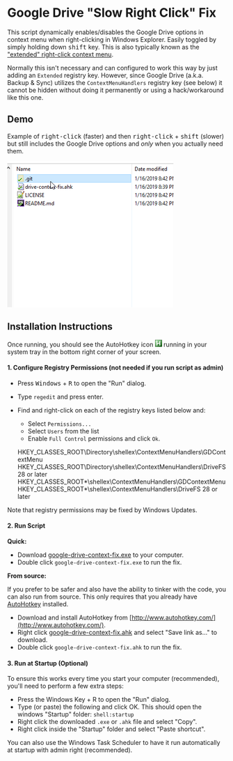 # Google Drive "Slow Right Click" Fix

This script dynamically enables/disables the Google Drive options in context menu when right-clicking in Windows Explorer. Easily toggled by simply holding down <kbd>shift</kbd> key. This is also typically known as the ["extended" right-click context menu](https://tortoisesvn.net/extendedcontextmenu.html).

Normally this isn't necessary and can configured to work this way by just adding an `Extended` registry key. However, since Google Drive (a.k.a. Backup & Sync) utilizes the `ContextMenuHandlers` registry key (see below) it cannot be hidden without doing it permanently or using a hack/workaround like this one. 

## Demo

Example of <kbd>right-click</kbd> (faster) and then <kbd>right-click</kbd> + <kbd>shift</kbd> (slower) but still includes the Google Drive options and *only* when you actually need them.

![Demo](demo.gif)


## Installation Instructions

Once running, you should see the AutoHotkey icon ![AutoHotkey System Tray Icon](images/autohotkey-tray.png) running in your system tray in the bottom right corner of your screen.

#### 1. Configure Registry Permissions (not needed if you run script as admin)

- Press <kbd>Windows</kbd> + <kbd>R</kbd> to open the "Run" dialog.
- Type `regedit` and press enter.
- Find and right-click on each of the registry keys listed below and:
    - Select `Permissions...`
    - Select `Users` from the list
    - Enable `Full Control` permissions and click `Ok`.


	HKEY_CLASSES_ROOT\Directory\shellex\ContextMenuHandlers\GDContextMenu
	HKEY_CLASSES_ROOT\Directory\shellex\ContextMenuHandlers\DriveFS 28 or later
	HKEY_CLASSES_ROOT\*\shellex\ContextMenuHandlers\GDContextMenu
	HKEY_CLASSES_ROOT\*\shellex\ContextMenuHandlers\DriveFS 28 or later

Note that registry permissions may be fixed by Windows Updates.

#### 2. Run Script

**Quick:**

- Download [google-drive-context-fix.exe](https://github.com/jack96489/google-drive-context-fix/releases/latest/download/google-drive-context-fix.exe) to your computer.
- Double click `google-drive-context-fix.exe` to run the fix.

**From source:**

If you prefer to be safer and also have the ability to tinker with the code, you can also run from source. This only requires that you already have [AutoHotkey](http://www.autohotkey.com/) installed. 

- Download and install AutoHotkey from [http://www.autohotkey.com/](http://www.autohotkey.com/).
- Right click [google-drive-context-fix.ahk](https://github.com/jack96489/google-drive-context-fix/raw/master/google-drive-context-fix.ahk) and select "Save link as..." to download.
- Double click `google-drive-context-fix.ahk` to run the fix. 


#### 3. Run at Startup (Optional)

To ensure this works every time you start your computer (recommended), you'll need to perform a few extra steps:

-  Press the Windows Key + R to open the "Run" dialog.
-  Type (or paste) the following and click OK. This should open the windows "Startup" folder: `shell:startup`
-  Right click the downloaded `.exe` or `.ahk` file and select "Copy".
-  Right click inside the "Startup" folder and select "Paste shortcut".

You can also use the Windows Task Scheduler to have it run automatically at startup with admin right (recommended).
